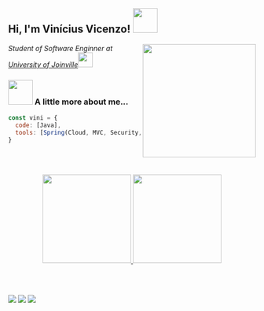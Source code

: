 <h2> Hi, I'm Vinícius Vicenzo! <img src="https://media.giphy.com/media/mGcNjsfWAjY5AEZNw6/giphy.gif" width="50"></h2>
<img align='right' src="https://c.tenor.com/5O48nhgNvjIAAAAC/typing-cat.gif" width="230">
<p><em>Student of Software Enginner at <a href="http://www.unb.br">University of Joinville</a><img src="https://media.giphy.com/media/fYSnHlufseco8Fh93Z/giphy.gif" width="30">
</em></p>

### <img src="https://media.giphy.com/media/VgCDAzcKvsR6OM0uWg/giphy.gif" width="50"> A little more about me... 

```javascript
const vini = {
  code: [Java],
  tools: [Spring(Cloud, MVC, Security, Web), Docker, AWS, Hibernate, JPA, Postgress];
}
```

<br><br>

<div align="center">
  <a href="https://github.com/vviccenzo">
  <img height="180em" src="https://github-readme-stats.vercel.app/api?username=vviccenzo&show_icons=true&theme=dracula&include_all_commits=true&count_private=true"/>
  <img height="180em" src="https://github-readme-stats.vercel.app/api/top-langs/?username=vviccenzo&layout=compact&langs_count=7&theme=dracula"/>
</div>

<br><br>
<div> 
  <a href="https://instagram.com/merlinsad" target="_blank"><img src="https://img.shields.io/badge/-Instagram-%23E4405F?style=for-the-badge&logo=instagram&logoColor=white" target="_blank"></a>
  <a href = "mailto:vvprockl@outlook.com"><img src="https://img.shields.io/badge/-Gmail-%23333?style=for-the-badge&logo=gmail&logoColor=white" target="_blank"></a>
  <a href="https://www.linkedin.com/in/vin%C3%ADcius-vicenzo-0420511b9/" target="_blank"><img src="https://img.shields.io/badge/-LinkedIn-%230077B5?style=for-the-badge&logo=linkedin&logoColor=white" target="_blank"></a> 
 
</div>
